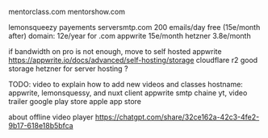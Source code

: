 mentorclass.com
mentorshow.com

lemonsqueezy payements
serversmtp.com 200 emails/day free (15e/month after)
domain: 12e/year for .com
appwrite 15e/month
hetzner 3.8e/month

if bandwidth on pro is not enough, move to self hosted appwrite https://appwrite.io/docs/advanced/self-hosting/storage
cloudflare r2 good storage
hetzner for server hosting ?

TODO:
video to explain how to add new videos and classes
hostname: appwrite, lemonsquessy, and nuxt client
appwrite smtp
chaine yt, video trailer
google play store
apple app store

about offline video player
https://chatgpt.com/share/32ce162a-42c3-4fe2-9b17-618e18b5bfca
